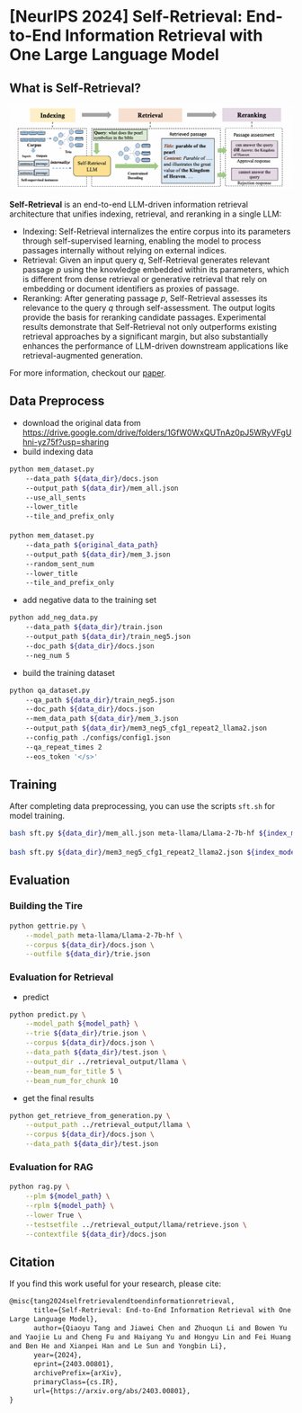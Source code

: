 
# [NeurIPS 2024] Self-Retrieval: End-to-End Information Retrieval with One Large Language Model
## What is Self-Retrieval?
![](./figures/main.png)

**Self-Retrieval** is an end-to-end LLM-driven information retrieval architecture that unifies indexing, retrieval, and reranking in a single LLM:
- Indexing: Self-Retrieval internalizes the entire corpus into its parameters through self-supervised learning, enabling the model to process passages internally without relying on external indices.
- Retrieval: Given an input query $q$, Self-Retrieval generates relevant passage $p$ using the knowledge embedded within its parameters, which is different from dense retrieval or generative retrieval that rely on embedding or document identifiers as proxies of passage.
- Reranking: After generating passage $p$, Self-Retrieval assesses its relevance to the query $q$ through self-assessment. The output logits provide the basis for reranking candidate passages.
Experimental results demonstrate that Self-Retrieval not only outperforms existing retrieval approaches by a significant margin, but also substantially enhances the performance of LLM-driven downstream applications like retrieval-augmented generation. 

For more information, checkout our [paper](https://arxiv.org/pdf/2403.00801).

## Data Preprocess
- download the original data from https://drive.google.com/drive/folders/1GfW0WxQUTnAz0pJ5WRyVFgUhni-yz75f?usp=sharing
- build indexing data
```bash
python mem_dataset.py 
    --data_path ${data_dir}/docs.json
    --output_path ${data_dir}/mem_all.json
    --use_all_sents
    --lower_title 
    --tile_and_prefix_only

python mem_dataset.py 
    --data_path ${original_data_path}
    --output_path ${data_dir}/mem_3.json
    --random_sent_num
    --lower_title 
    --tile_and_prefix_only
```

- add negative data to the training set
```bash
python add_neg_data.py 
    --data_path ${data_dir}/train.json
    --output_path ${data_dir}/train_neg5.json
    --doc_path ${data_dir}/docs.json
    --neg_num 5
```

- build the training dataset
```bash
python qa_dataset.py
    --qa_path ${data_dir}/train_neg5.json
    --doc_path ${data_dir}/docs.json
    --mem_data_path ${data_dir}/mem_3.json
    --output_path ${data_dir}/mem3_neg5_cfg1_repeat2_llama2.json
    --config_path ./configs/config1.json
    --qa_repeat_times 2
    --eos_token '</s>'
```
## Training

After completing data preprocessing, you can use the scripts `sft.sh` for model training.
```bash
bash sft.py ${data_dir}/mem_all.json meta-llama/Llama-2-7b-hf ${index_model_path}

bash sft.py ${data_dir}/mem3_neg5_cfg1_repeat2_llama2.json ${index_model_path} ${model_path}
```
## Evaluation
### Building the Tire
```bash
python gettrie.py \
    --model_path meta-llama/Llama-2-7b-hf \
    --corpus ${data_dir}/docs.json \
    --outfile ${data_dir}/trie.json
```

### Evaluation for Retrieval
- predict
```bash
python predict.py \
    --model_path ${model_path} \
    --trie ${data_dir}/trie.json \
    --corpus ${data_dir}/docs.json \
    --data_path ${data_dir}/test.json \
    --output_dir ../retrieval_output/llama \
    --beam_num_for_title 5 \
    --beam_num_for_chunk 10
```
- get the final results
```bash
python get_retrieve_from_generation.py \
    --output_path ../retrieval_output/llama \
    --corpus ${data_dir}/docs.json \
    --data_path ${data_dir}/test.json
```

### Evaluation for RAG
```bash
python rag.py \
    --plm ${model_path} \
    --rplm ${model_path} \
    --lower True \
    --testsetfile ../retrieval_output/llama/retrieve.json \
    --contextfile ${data_dir}/docs.json
```

## Citation
If you find this work useful for your research, please cite:

```
@misc{tang2024selfretrievalendtoendinformationretrieval,
      title={Self-Retrieval: End-to-End Information Retrieval with One Large Language Model}, 
      author={Qiaoyu Tang and Jiawei Chen and Zhuoqun Li and Bowen Yu and Yaojie Lu and Cheng Fu and Haiyang Yu and Hongyu Lin and Fei Huang and Ben He and Xianpei Han and Le Sun and Yongbin Li},
      year={2024},
      eprint={2403.00801},
      archivePrefix={arXiv},
      primaryClass={cs.IR},
      url={https://arxiv.org/abs/2403.00801}, 
}
```